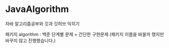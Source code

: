 # JavaAlgorithm

자바 알고리즘공부와 깃과 깃허브 익히기

패키지 algorithm : 백준 단계별 문제 + 간단한 구현문제 (패키지 이름을 바꿀까 했지만 바꾸지 않고 진행했습니다.)

